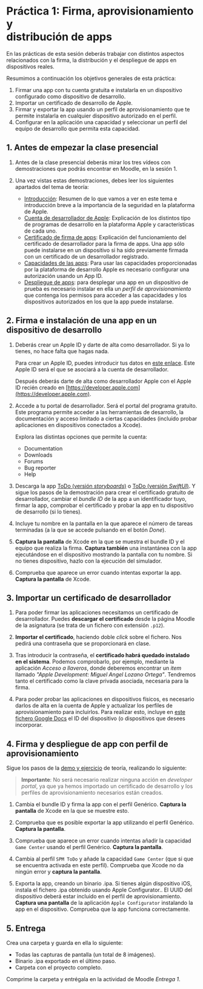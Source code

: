 # Práctica 1: Firma, aprovisionamiento y <br/> distribución de apps

En las prácticas de esta sesión deberás trabajar con distintos
aspectos relacionados con la firma, la distribución y el despliegue de
apps en dispositivos reales.

Resumimos a continuación los objetivos generales de esta práctica:

1. Firmar una app con tu cuenta gratuita e instalarla en un
   dispositivo configurado como dispositivo de desarrollo.
2. Importar un certificado de desarrollo de Apple.
3. Firmar y exportar la app usando un perfil de aprovisionamiento que
   te permite instalarla en cualquier dispositivo autorizado en el
   perfil.
4. Configurar en la aplicación una capacidad y seleccionar un perfil
   del equipo de desarrollo que permita esta capacidad.

## 1. Antes de empezar la clase presencial ##

1. Antes de la clase presencial deberás mirar los tres vídeos con
demostraciones que podrás encontrar en Moodle, en la sesión 1.

2. Una vez vistas estas demostraciones, debes leer los
   siguientes apartados del tema de teoría:

    - [Introducción](https://malozano.github.io/apuntes-spm-ios/teoria/firma-aprovisionamiento/firma-aprovisionamiento.html#introduccion):
     Resumen de lo que vamos a ver en este tema e introducción breve a
     la importancia de la seguridad en la plataforma de Apple.
    - [Cuenta de desarrollador de Apple](https://malozano.github.io/apuntes-spm-ios/teoria/firma-aprovisionamiento/firma-aprovisionamiento.html#cuenta-de-desarrollador-de-apple):
     Explicación de los distintos tipo de programas de desarrollo en
     la plataforma Apple y características de cada uno.
    - [Certificado de firma de
      apps](https://malozano.github.io/apuntes-spm-ios/teoria/firma-aprovisionamiento/firma-aprovisionamiento.html#certificados): Explicación del funcionamiento del certificado de desarrollador
      para la firma de apps. Una app sólo puede instalarse en un
      dispositivo si ha sido previamente firmada con un certificado de
      un desarrollador registrado.
    - [Capacidades de las
      apps](https://malozano.github.io/apuntes-spm-ios/teoria/firma-aprovisionamiento/firma-aprovisionamiento.html#capacidades-de-las-apps):
      Para usar las capacidades proporcionadas por la plataforma de
      desarrollo Apple es necesario configurar una autorización usando
      un App ID.
    - [Despliegue de
      apps](https://malozano.github.io/apuntes-spm-ios/teoria/firma-aprovisionamiento/firma-aprovisionamiento.html#despliegue-de-apps-en-dispositivos-de-prueba):
      para desplegar una app en un dispositivo de prueba es necesario instalar en ella un _perfil de
      aprovisionamiento_ que contenga los permisos para acceder a las
      capacidades y los dispositivos autorizados en los que la app
      puede instalarse.

## 2. Firma e instalación de una app en un dispositivo de desarrollo ##

1. Deberás crear un Apple ID y darte de alta como desarrollador. Si ya lo tienes, no hace falta que hagas nada.

    Para crear un Apple ID, puedes introducir tus datos en [este
    enlace](https://appleid.apple.com/account?localang=es_es). Este
    Apple ID será el que se asociará a la cuenta de desarrollador.

    Después deberás darte de alta como desarrollador Apple con el Apple ID
    recién creado en [https://developer.apple.com](https://developer.apple.com).

2. Accede a tu portal de desarrollador. Será el portal del programa
   gratuito. Este programa permite acceder a las herramientas de
   desarrollo, la documentación y acceso limitado a ciertas
   capacidades (incluido probar aplicaciones en dispositivos
   conectados a Xcode).

    Explora las distintas opciones que permite la cuenta:

    - Documentation
    - Downloads
    - Forums
    - Bug reporter
    - Help

3. Descarga la app
   [ToDo (versión _storyboards_)](https://github.com/malozano/apuntes-spm-ios/raw/master/apps/ToDo.zip) o [ToDo (versión _SwiftUI_)](https://github.com/malozano/apuntes-spm-ios/raw/master/apps/ToDoSwiftUI.zip). Y
   sigue los pasos de la demostración para crear el certificado
   gratuito de desarrollador, cambiar el _bundle ID_ de la app a un
   identificador tuyo, firmar la app, comprobar el certificado y
   probar la app en tu dispositivo de desarrollo (si lo tienes).

4. Incluye tu nombre en la pantalla en la que aparece el número de
   tareas terminadas (a la que se accede pulsando en el botón _Done_).

5. **Captura la pantalla** de Xcode en la que se muestra el bundle ID y el
   equipo que realiza la firma. **Captura también** una instantánea con la
   app ejecutándose en el dispositivo mostrando la pantalla con tu
   nombre. Si no tienes dispositivo, hazlo con la ejecución del
   simulador.

6. Comprueba que aparece un error cuando intentas exportar la
   app. **Captura la pantalla** de Xcode.

## 3. Importar un certificado de desarrollador ##

1. Para poder firmar las aplicaciones necesitamos un certificado de desarrollador. Puedes **descargar el certificado** desde la página Moodle de la asignatura (se trata de un fichero con extensión `.p12`).

2. **Importar el certificado**, haciendo doble _click_ sobre el fichero. Nos pedirá una contraseña que
se proporcionará en clase.

3. Tras introducir la contraseña, el **certificado habrá quedado instalado en el sistema**. Podemos comprobarlo, por ejemplo, mediante la aplicación _Acceso a llaveros_, donde deberemos encontrar un _item_ llamado _"Apple Development: Miguel Angel Lozano Ortega"_. Tendremos tanto el certificado como la clave privada asociada, necesaria para la firma.

4. Para poder probar las aplicaciones en dispositivos físicos, es necesario darlos de alta en la cuenta de Apple y actualizar los perfiles de aprovisionamiento para incluirlos. Para realizar esto, incluye en [este fichero Google Docs](https://docs.google.com/spreadsheets/d/13VqNS9KUATl-0t_IsvPjpPzcNrfyul-1rBcOh551ySo/edit?usp=sharing) el ID del dispositivo (o dispositivos que desees incorporar.


<!--
## 3. Configuración de la cuenta de desarrollador ##

1. Para la inscripción en el equipo de desarrollo de la universidad
   escribe tu nombre, apellidos, dirección de e-mail en [este fichero
   Google
   Docs](https://docs.google.com/document/d/1-fgqgzKNPpo4--PGUvrsnXTe_ABA04gLcpv8rtJd9D0/edit?usp=sharing). Escribe
   también el ID del dispositivo (o dispositivos) que desees
   incorporar al portal del equipo de la UA.

2. Una vez que te añadamos al equipo de la UA recibirás en el correo
   electrónico un mensaje con un código de invitación. Pincha en él e
   introduce allí tu Apple ID.

   <img src="imagenes/member-invitation.png" width="450px"/>

3.   Una vez aceptada la invitación entra en el [portal del
   desarrollador](https://developer.apple.com/account/), comprueba que
   ya estás en el programa de la UA y prueba las distintas opciones
   disponibles.

-->

## 4. Firma y despliegue de app con perfil de aprovisionamiento ##

Sigue los pasos de la [demo y
   ejercicio](https://malozano.github.io/apuntes-spm-ios/teoria/firma-aprovisionamiento/firma-aprovisionamiento.html#demo-y-ejercicio)
   de teoría, realizando lo siguiente:

> **Importante**: No será necesario realizar ninguna acción en _developer portal_, ya que ya hemos
importado un certificado de desarrollo y los perfiles de aprovisionamiento necesarios están creados.

1. Cambia el bundle ID y firma la app con el perfil Genérico. **Captura la pantalla** de Xcode en la que se muestre esto.

2.  Comprueba que es posible exportar la app utilizando el perfil
    Genérico. **Captura la pantalla**.

3. Comprueba que aparece un error cuando intentas añadir la capacidad
   `Game Center` usando el perfil Genérico. **Captura la pantalla**.

4. Cambia al perfil `SPM ToDo` y añade la
   capacidad `Game Center` (que si que se encuentra activada en este perfil). Comprueba que Xcode no da ningún error y
   **captura la pantalla**.

6. Exporta la app, creando un binario .ipa. Si tienes algún
   dispositivo iOS, instala el fichero .ipa obtenido usando Apple
   Configurator.. El UUID del dispositivo deberá estar incluido en el
   perfil de aprovisionamiento. **Captura una pantalla** de la aplicación
   `Apple Configurator` instalando la app en el
   dispositivo. Comprueba que la app funciona correctamente.

## 5. Entrega ##

Crea una carpeta y guarda en ella lo siguiente:

- Todas las capturas de pantalla (un total de 8 imágenes).
- Binario .ipa exportado en el último paso.
- Carpeta con el proyecto completo.

Comprime la carpeta y entrégala en la actividad de Moodle _Entrega 1_.
